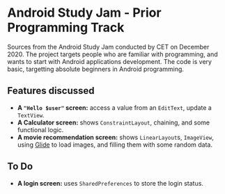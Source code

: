 # Android Study Jam - Prior Programming Track

Sources from the Android Study Jam conducted by CET on December 2020. The project targets people who are familiar with programming, and wants to start with Android applications development. The code is very basic, targetting absolute beginners in Android programming.

## Features discussed
 - **A `"Hello $user"` screen:** access a value from an `EditText`, update a `TextView`.
 - **A Calculator screen:** shows `ConstraintLayout`, chaining, and some functional logic.
 - **A movie recommendation screen:** shows `LinearLayout`s, `ImageView`, using [Glide](https://github.com/bumptech/glide) to load images, and filling them with some random data.
 
## To Do
 - **A login screen:** uses `SharedPreferences` to store the login status.

